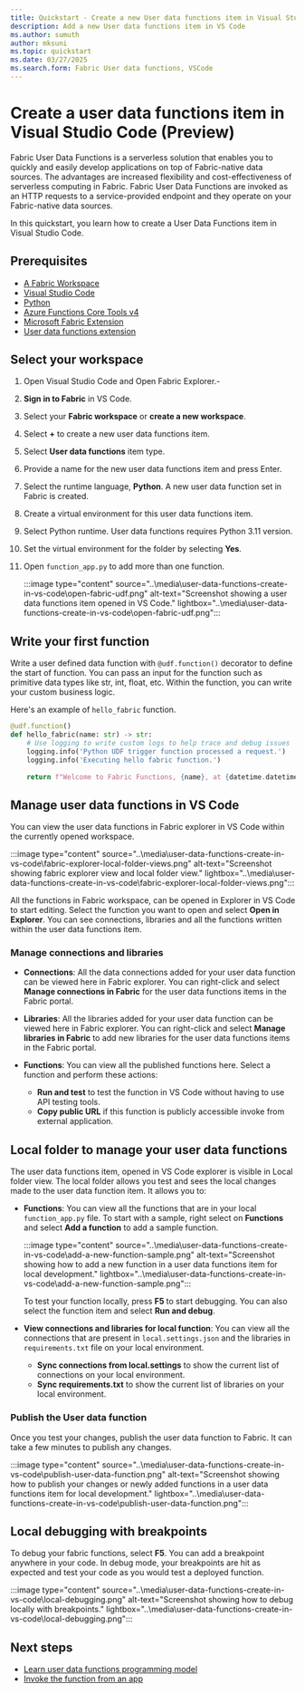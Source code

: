 ```yaml
---
title: Quickstart - Create a new User data functions item in Visual Studio Code
description: Add a new User data functions item in VS Code 
ms.author: sumuth
author: mksuni
ms.topic: quickstart
ms.date: 03/27/2025
ms.search.form: Fabric User data functions, VSCode
---
```


# Create a user data functions item in Visual Studio Code (Preview)

Fabric User Data Functions is a serverless solution that enables you to quickly and easily develop applications on top of Fabric-native data sources. The advantages are increased flexibility and cost-effectiveness of serverless computing in Fabric. Fabric User Data Functions are invoked as an HTTP requests to a service-provided endpoint and they operate on your Fabric-native data sources.

In this quickstart, you learn how to create a User Data Functions item in Visual Studio Code. 

## Prerequisites
- [A Fabric Workspace](../../get-started/create-workspaces.md)
- [Visual Studio Code](https://code.visualstudio.com/)
- [Python](https://www.python.org/downloads/release/python-3110/)
- [Azure Functions Core Tools v4](/azure/azure-functions/functions-run-local)
- [Microsoft Fabric Extension](https://marketplace.visualstudio.com/items?itemName=fabric.vscode-fabric) 
- [User data functions extension](https://marketplace.visualstudio.com/items?itemName=fabric.vscode-fabric-functions)

## Select your workspace 
1. Open Visual Studio Code and Open Fabric Explorer.-
2. **Sign in to Fabric** in VS Code.
3. Select your **Fabric workspace** or **create a new workspace**.
4. Select **+** to create a new user data functions item.
5. Select **User data functions** item type.
6. Provide a name for the new user data functions item and press Enter. 
7. Select the runtime language, **Python**. A new user data function set in Fabric is created. 
8. Create a virtual environment for this user data functions item. 
9. Select Python runtime. User data functions requires Python 3.11 version. 
10. Set the virtual environment for the folder by selecting **Yes**.
11. Open `function_app.py` to add more than one function.

    :::image type="content" source="..\media\user-data-functions-create-in-vs-code\open-fabric-udf.png" alt-text="Screenshot showing a user data functions item opened in VS Code." lightbox="..\media\user-data-functions-create-in-vs-code\open-fabric-udf.png":::

## Write your first function
Write a user defined data function with `@udf.function()` decorator to define the start of function. You can pass an input for the function such as primitive data types like str, int, float, etc. Within the function, you can write your custom business logic. 

Here's an example of `hello_fabric` function.

```python
@udf.function()
def hello_fabric(name: str) -> str:
    # Use logging to write custom logs to help trace and debug issues 
    logging.info('Python UDF trigger function processed a request.')
    logging.info('Executing hello fabric function.')
    
    return f"Welcome to Fabric Functions, {name}, at {datetime.datetime.now()}!" 

```
## Manage user data functions in VS Code 
You can view the user data functions in Fabric explorer in VS Code within the currently opened workspace.

:::image type="content" source="..\media\user-data-functions-create-in-vs-code\fabric-explorer-local-folder-views.png" alt-text="Screenshot showing fabric explorer view and local folder view." lightbox="..\media\user-data-functions-create-in-vs-code\fabric-explorer-local-folder-views.png":::

All the functions in Fabric workspace, can be opened in Explorer in VS Code to start editing. Select the function you want to open and select **Open in Explorer**. You can see connections, libraries and all the functions written within the user data functions item. 

### Manage connections and libraries 
- **Connections**: All the data connections added for your user data function can be viewed here in Fabric explorer. You can right-click and select **Manage connections in Fabric** for the user data functions items in the Fabric portal.

- **Libraries**: All the libraries added for your user data function can be viewed here in Fabric explorer. You can right-click and select **Manage libraries in Fabric** to add new libraries for the user data functions items in the Fabric portal. 

- **Functions**: You can view all the published functions here. Select a function and perform these actions:
    - **Run and test** to test the function in VS Code without having to use API testing tools.
    - **Copy public URL** if this function is publicly accessible invoke from external application. 

## Local folder to manage your user data functions 

The user data functions item, opened in VS Code explorer is visible in Local folder view. The local folder allows you test and sees the local changes made to the user data function item. It allows you to:

- **Functions**: You can view all the functions that are in your local `function_app.py` file. To start with a sample, right select on **Functions** and select **Add a function** to add a sample function.

    :::image type="content" source="..\media\user-data-functions-create-in-vs-code\add-a-new-function-sample.png" alt-text="Screenshot showing how to add a new function in a user data functions item for local development." lightbox="..\media\user-data-functions-create-in-vs-code\add-a-new-function-sample.png":::

    To test your function locally, press **F5** to start debugging. You can also select the function item and select **Run and debug**.


- **View connections and libraries for local function**: You can view all the connections that are present in `local.settings.json` and the libraries in `requirements.txt` file on your local environment.
    - **Sync connections from local.settings** to show the current list of connections on your local environment. 
    - **Sync requirements.txt** to show the current list of libraries on your local environment.

### Publish the User data function
Once you test your changes, publish the user data function to Fabric. It can take a few minutes to publish any changes.

:::image type="content" source="..\media\user-data-functions-create-in-vs-code\publish-user-data-function.png" alt-text="Screenshot showing how to publish your changes or newly added functions in a user data functions item for local development." lightbox="..\media\user-data-functions-create-in-vs-code\publish-user-data-function.png":::


## Local debugging with breakpoints
To debug your fabric functions, select **F5**. You can add a breakpoint anywhere in your code. In debug mode, your breakpoints are hit as expected and test your code as you would test a deployed function.


:::image type="content" source="..\media\user-data-functions-create-in-vs-code\local-debugging.png" alt-text="Screenshot showing how to debug locally with breakpoints." lightbox="..\media\user-data-functions-create-in-vs-code\local-debugging.png":::

## Next steps
- [Learn user data functions programming model](./python-programming-model.md)
- [Invoke the function from an app](./tutorial-invoke-from-python-app.md)

